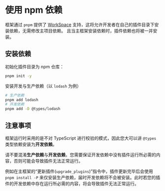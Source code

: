 # 使用 npm 依赖

框架通过 `pnpm` 提供了 [WorkSpace](https://pnpm.io/zh/workspaces) 支持，这将允许开发者在自己的插件目录下安装依赖，无需修改主项目依赖。
且当主框架安装依赖时，插件依赖也将被一并安装。

## 安装依赖

初始化插件目录为 npm 仓库：

```bash
pnpm init -y
```

安装开发与生产依赖（以 `lodash` 为例）

```bash
# 生产依赖
pnpm add lodash
# 开发依赖
pnpm add -D @types/lodash
```

## 注意事项

框架运行时采用的是不对 TypeScript 进行校验的模式，因此您大可以讲 `@types` 类型依赖安装为**开发依赖**。

请不要混淆**生产依赖**与**开发依赖**，您需要保证开发依赖中没有插件运行所必需的内容，否则可能会导致插件无法正常运行。

例如在主框架的“更新插件(`upgrade_plugins`)”指令中，插件更新完毕后会使用 `pnpm install -P` 来仅安装生产依赖，届时开发依赖将不会被安装。此时若您的插件的开发依赖中存在运行所必需的内容，将会导致插件无法正常运行。


